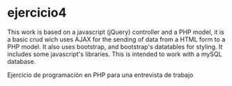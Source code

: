 # ejercicio4
This work is based on a javascript (jQuery) controller and a PHP model, it is a basic crud wich uses AJAX for the sending of data from a HTML form to a PHP model.
It also uses bootstrap, and bootstrap's datatables for styling.
It includes some javascript's libraries.
This is intended to work with a mySQL database.

Ejercicio de programación en PHP para una entrevista de trabajo
